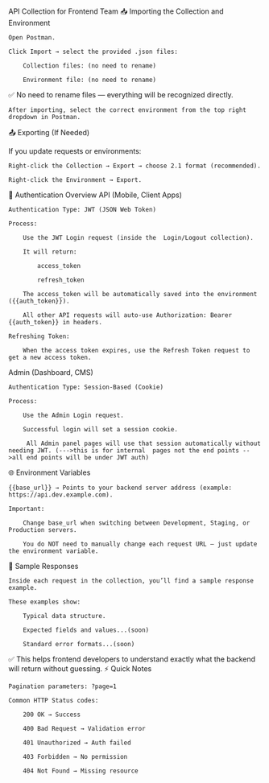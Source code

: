 API Collection for Frontend Team
📥 Importing the Collection and Environment

    Open Postman.

    Click Import → select the provided .json files:

        Collection files: (no need to rename)

        Environment file: (no need to rename)

✅ No need to rename files — everything will be recognized directly.

    After importing, select the correct environment from the top right dropdown in Postman.

📤 Exporting (If Needed)

If you update requests or environments:

    Right-click the Collection → Export → choose 2.1 format (recommended).

    Right-click the Environment → Export.

🔐 Authentication Overview
API (Mobile, Client Apps)

    Authentication Type: JWT (JSON Web Token)

    Process:

        Use the JWT Login request (inside the  Login/Logout collection).

        It will return:

            access_token

            refresh_token

        The access_token will be automatically saved into the environment ({{auth_token}}).

        All other API requests will auto-use Authorization: Bearer {{auth_token}} in headers.

    Refreshing Token:

        When the access token expires, use the Refresh Token request to get a new access token.

Admin (Dashboard, CMS)

    Authentication Type: Session-Based (Cookie)

    Process:

        Use the Admin Login request.

        Successful login will set a session cookie.

         All Admin panel pages will use that session automatically without needing JWT. (--->this is for internal  pages not the end points -->all end points will be under JWT auth)

🌐 Environment Variables

    {{base_url}} → Points to your backend server address (example: https://api.dev.example.com).

    Important:

        Change base_url when switching between Development, Staging, or Production servers.

        You do NOT need to manually change each request URL — just update the environment variable.

🧪 Sample Responses

    Inside each request in the collection, you’ll find a sample response example.

    These examples show:

        Typical data structure.

        Expected fields and values...(soon)

        Standard error formats...(soon)

✅ This helps frontend developers to understand exactly what the backend will return without guessing.
⚡ Quick Notes

    Pagination parameters: ?page=1

    Common HTTP Status codes:

        200 OK → Success

        400 Bad Request → Validation error

        401 Unauthorized → Auth failed

        403 Forbidden → No permission

        404 Not Found → Missing resource